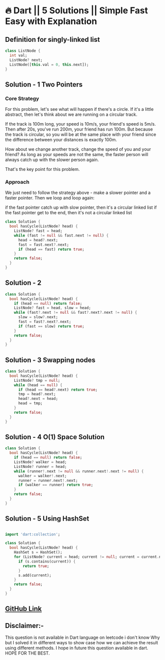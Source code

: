 # 🔥 Dart || 5 Solutions || Simple Fast Easy with Explanation

## Definition for singly-linked list

```dart
class ListNode {
  int val;
  ListNode? next;
  ListNode([this.val = 0, this.next]);
}
```

## Solution - 1 Two Pointers

### Core Strategy

For this problem, let's see what will happen if there's a circle.
If it's a little abstract, then let's think about we are running on a circular track.

If the track is 100m long, your speed is 10m/s, your friend's speed is 5m/s. Then after 20s, you've run 200m, your friend has run 100m. But because the track is circular, so you will be at the same place with your friend since the difference between your distances is exactly 100m.

How about we change another track, change the speed of you and your friend? As long as your speeds are not the same, the faster person will always catch up with the slower person again.

That's the key point for this problem.

### Approach

We just need to follow the strategy above - make a slower pointer and a faster pointer. Then we loop and loop again:

if the fast pointer catch up with slow pointer, then it's a circular linked list
if the fast pointer get to the end, then it's not a circular linked list

```dart
class Solution {
  bool hasCycle(ListNode? head) {
    ListNode? fast = head;
    while (fast != null && fast.next != null) {
      head = head?.next;
      fast = fast.next?.next;
      if (head == fast) return true;
    }
    return false;
  }
}
```

## Solution - 2

```dart
class Solution {
  bool hasCycle(ListNode? head) {
    if (head == null) return false;
    ListNode? fast = head, slow = head;
    while (fast?.next != null && fast?.next?.next != null) {
      slow = slow?.next;
      fast = fast?.next?.next;
      if (fast == slow) return true;
    }
    return false;
  }
}
```

## Solution - 3 Swapping nodes

```dart
class Solution {
  bool hasCycle(ListNode? head) {
    ListNode? tmp = null;
    while (head == null) {
      if (head == head?.next) return true;
      tmp = head?.next;
      head?.next = head;
      head = tmp;
    }
    return false;
  }
}
```

## Solution - 4  O(1) Space Solution

```dart
class Solution {
  bool hasCycle(ListNode? head) {
    if (head == null) return false;
    ListNode? walker = head;
    ListNode? runner = head;
    while (runner!.next != null && runner.next!.next != null) {
      walker = walker!.next;
      runner = runner.next!.next;
      if (walker == runner) return true;
    }
    return false;
  }
}
```

## Solution - 5 Using HashSet

```dart

import 'dart:collection';

class Solution {
  bool hasCycle(ListNode? head) {
    HashSet s = HashSet();
    for (ListNode? current = head; current != null; current = current.next) {
      if (s.contains(current)) {
        return true;
      }
      s.add(current);
    }
    return false;
  }
}

```

## [GitHub Link](https://github.com/ayoubzulfiqar/leetcode)

## Disclaimer:-

This question is not available in Dart language on leetcode i don't know Why but I solved it in different ways to show case how we can achieve the result using different methods. I hope in future this question available in dart.
HOPE FOR THE BEST.
